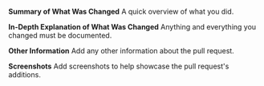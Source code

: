 **Summary of What Was Changed**
A quick overview of what you did.

**In-Depth Explanation of What Was Changed**
Anything and everything you changed must be documented.

**Other Information**
Add any other information about the pull request.

**Screenshots**
Add screenshots to help showcase the pull request's additions.
